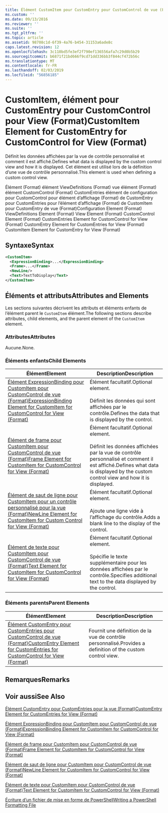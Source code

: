 ```yaml
---
title: Élément CustomItem pour CustomEntry pour CustomControl de vue (Format) | Microsoft Docs
ms.custom: ''
ms.date: 09/13/2016
ms.reviewer: ''
ms.suite: ''
ms.tgt_pltfrm: ''
ms.topic: article
ms.assetid: 98708c1d-6f39-4a76-b454-31153a6ade8c
caps.latest.revision: 12
ms.openlocfilehash: 3c110bd5fe3ef2f790ef136556afa7c29d0b5b29
ms.sourcegitcommit: b6871f21bd666f9cd71dd336bb3f844cf472b56c
ms.translationtype: MT
ms.contentlocale: fr-FR
ms.lasthandoff: 02/03/2019
ms.locfileid: "56856185"
---
```

# <a name="customitem-element-for-customentry-for-customcontrol-for-view-format"></a><span data-ttu-id="5c463-102">CustomItem, élément pour CustomEntry pour CustomControl pour View (Format)</span><span class="sxs-lookup"><span data-stu-id="5c463-102">CustomItem Element for CustomEntry for CustomControl for View (Format)</span></span>

<span data-ttu-id="5c463-103">Définit les données affichées par la vue de contrôle personnalisé et comment il est affiché.</span><span class="sxs-lookup"><span data-stu-id="5c463-103">Defines what data is displayed by the custom control view and how it is displayed.</span></span> <span data-ttu-id="5c463-104">Cet élément est utilisé lors de la définition d’une vue de contrôle personnalisé.</span><span class="sxs-lookup"><span data-stu-id="5c463-104">This element is used when defining a custom control view.</span></span>

<span data-ttu-id="5c463-105">Élément (Format) élément ViewDefinitions (Format) vue élément (Format) élément CustomControl (Format) CustomEntries élément de configuration pour CustomControl pour élément d’affichage (Format) de CustomEntry pour CustomEntries pour l’élément d’affichage (Format) de CustomItem pour CustomEntry de vue (Format)</span><span class="sxs-lookup"><span data-stu-id="5c463-105">Configuration Element (Format) ViewDefinitions Element (Format) View Element (Format) CustomControl Element (Format) CustomEntries Element for CustomControl for View (Format) CustomEntry Element for CustomEntries for View (Format) CustomItem Element for CustomEntry for View (Format)</span></span>

## <a name="syntax"></a><span data-ttu-id="5c463-106">Syntaxe</span><span class="sxs-lookup"><span data-stu-id="5c463-106">Syntax</span></span>

```xml
<CustomItem>
  <ExpressionBinding>...</ExpressionBinding>
  <Frame>...</Frame>
  <NewLine/>
  <Text>TextToDisplay</Text>
</CustomItem>
```

## <a name="attributes-and-elements"></a><span data-ttu-id="5c463-107">Éléments et attributs</span><span class="sxs-lookup"><span data-stu-id="5c463-107">Attributes and Elements</span></span>

<span data-ttu-id="5c463-108">Les sections suivantes décrivent les attributs et éléments enfants de l’élément parent le `CustomItem` élément.</span><span class="sxs-lookup"><span data-stu-id="5c463-108">The following sections describe attributes, child elements, and the parent element of the `CustomItem` element.</span></span>

### <a name="attributes"></a><span data-ttu-id="5c463-109">Attributes</span><span class="sxs-lookup"><span data-stu-id="5c463-109">Attributes</span></span>

<span data-ttu-id="5c463-110">Aucune.</span><span class="sxs-lookup"><span data-stu-id="5c463-110">None.</span></span>

### <a name="child-elements"></a><span data-ttu-id="5c463-111">Éléments enfants</span><span class="sxs-lookup"><span data-stu-id="5c463-111">Child Elements</span></span>

|<span data-ttu-id="5c463-112">Élément</span><span class="sxs-lookup"><span data-stu-id="5c463-112">Element</span></span>|<span data-ttu-id="5c463-113">Description</span><span class="sxs-lookup"><span data-stu-id="5c463-113">Description</span></span>|
|-------------|-----------------|
|[<span data-ttu-id="5c463-114">Élément ExpressionBinding pour CustomItem pour CustomControl de vue (Format)</span><span class="sxs-lookup"><span data-stu-id="5c463-114">ExpressionBinding Element for CustomItem for CustomControl for View (Format)</span></span>](./expressionbinding-element-for-customitem-for-customcontrol-for-view-format.md)|<span data-ttu-id="5c463-115">Élément facultatif.</span><span class="sxs-lookup"><span data-stu-id="5c463-115">Optional element.</span></span><br /><br /> <span data-ttu-id="5c463-116">Définit les données qui sont affichées par le contrôle.</span><span class="sxs-lookup"><span data-stu-id="5c463-116">Defines the data that is displayed by the control.</span></span>|
|[<span data-ttu-id="5c463-117">Élément de frame pour CustomItem pour CustomControl de vue (Format)</span><span class="sxs-lookup"><span data-stu-id="5c463-117">Frame Element for CustomItem for CustomControl for View (Format)</span></span>](./frame-element-for-customitem-for-customcontrol-for-view-format.md)|<span data-ttu-id="5c463-118">Élément facultatif.</span><span class="sxs-lookup"><span data-stu-id="5c463-118">Optional element.</span></span><br /><br /> <span data-ttu-id="5c463-119">Définit les données affichées par la vue de contrôle personnalisé et comment il est affiché.</span><span class="sxs-lookup"><span data-stu-id="5c463-119">Defines what data is displayed by the custom control view and how it is displayed.</span></span>|
|[<span data-ttu-id="5c463-120">Élément de saut de ligne pour CustomItem pour un contrôle personnalisé pour la vue (Format)</span><span class="sxs-lookup"><span data-stu-id="5c463-120">NewLine Element for CustomItem for Custom Control for View (Format)</span></span>](./newline-element-for-customitem-for-customcontrol-for-view-format.md)|<span data-ttu-id="5c463-121">Élément facultatif.</span><span class="sxs-lookup"><span data-stu-id="5c463-121">Optional element.</span></span><br /><br /> <span data-ttu-id="5c463-122">Ajoute une ligne vide à l’affichage du contrôle.</span><span class="sxs-lookup"><span data-stu-id="5c463-122">Adds a blank line to the display of the control.</span></span>|
|[<span data-ttu-id="5c463-123">Élément de texte pour CustomItem pour CustomControl de vue (Format)</span><span class="sxs-lookup"><span data-stu-id="5c463-123">Text Element for CustomItem for CustomControl for View (Format)</span></span>](./text-element-for-customitem-for-customview-for-view-format.md)|<span data-ttu-id="5c463-124">Élément facultatif.</span><span class="sxs-lookup"><span data-stu-id="5c463-124">Optional element.</span></span><br /><br /> <span data-ttu-id="5c463-125">Spécifie le texte supplémentaire pour les données affichées par le contrôle.</span><span class="sxs-lookup"><span data-stu-id="5c463-125">Specifies additional text to the data displayed by the control.</span></span>|

### <a name="parent-elements"></a><span data-ttu-id="5c463-126">Éléments parents</span><span class="sxs-lookup"><span data-stu-id="5c463-126">Parent Elements</span></span>

|<span data-ttu-id="5c463-127">Élément</span><span class="sxs-lookup"><span data-stu-id="5c463-127">Element</span></span>|<span data-ttu-id="5c463-128">Description</span><span class="sxs-lookup"><span data-stu-id="5c463-128">Description</span></span>|
|-------------|-----------------|
|[<span data-ttu-id="5c463-129">Élément CustomEntry pour CustomEntries pour CustomControl de vue (Format)</span><span class="sxs-lookup"><span data-stu-id="5c463-129">CustomEntry Element for CustomEntries for CustomControl for View (Format)</span></span>](./customentry-element-for-customentries-for-customcontrol-for-view-format.md)|<span data-ttu-id="5c463-130">Fournit une définition de la vue de contrôle personnalisé.</span><span class="sxs-lookup"><span data-stu-id="5c463-130">Provides a definition of the custom control view.</span></span>|

## <a name="remarks"></a><span data-ttu-id="5c463-131">Remarques</span><span class="sxs-lookup"><span data-stu-id="5c463-131">Remarks</span></span>

## <a name="see-also"></a><span data-ttu-id="5c463-132">Voir aussi</span><span class="sxs-lookup"><span data-stu-id="5c463-132">See Also</span></span>

[<span data-ttu-id="5c463-133">Élément CustomEntry pour CustomEntries pour la vue (Format)</span><span class="sxs-lookup"><span data-stu-id="5c463-133">CustomEntry Element for CustomEntries for View (Format)</span></span>](./customentry-element-for-customentries-for-customcontrol-for-view-format.md)

[<span data-ttu-id="5c463-134">Élément ExpressionBinding pour CustomItem pour CustomControl de vue (Format)</span><span class="sxs-lookup"><span data-stu-id="5c463-134">ExpressionBinding Element for CustomItem for CustomControl for View (Format)</span></span>](./expressionbinding-element-for-customitem-for-customcontrol-for-view-format.md)

[<span data-ttu-id="5c463-135">Élément de frame pour CustomItem pour CustomControl de vue (Format)</span><span class="sxs-lookup"><span data-stu-id="5c463-135">Frame Element for CustomItem for CustomControl for View (Format)</span></span>](./frame-element-for-customitem-for-customcontrol-for-view-format.md)

[<span data-ttu-id="5c463-136">Élément de saut de ligne pour CustomItem pour CustomControl de vue (Format)</span><span class="sxs-lookup"><span data-stu-id="5c463-136">NewLine Element for CustomItem for CustomControl for View (Format)</span></span>](./newline-element-for-customitem-for-customcontrol-for-view-format.md)

[<span data-ttu-id="5c463-137">Élément de texte pour CustomItem pour CustomControl de vue (Format)</span><span class="sxs-lookup"><span data-stu-id="5c463-137">Text Element for CustomItem for CustomControl for View (Format)</span></span>](./text-element-for-customitem-for-customview-for-view-format.md)

[<span data-ttu-id="5c463-138">Écriture d’un fichier de mise en forme de PowerShell</span><span class="sxs-lookup"><span data-stu-id="5c463-138">Writing a PowerShell Formatting File</span></span>](./writing-a-powershell-formatting-file.md)
